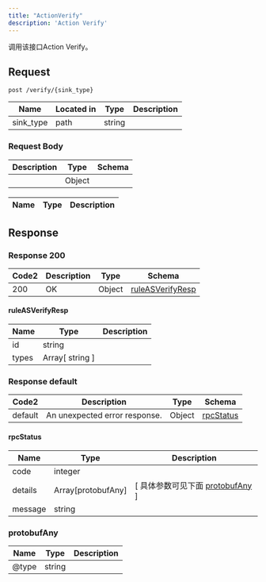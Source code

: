 ```yaml
---
title: "ActionVerify"
description: 'Action Verify'
---
```

调用该接口Action Verify。

## Request


```
post /verify/{sink_type}
```

| Name | Located in | Type | Description | 
| ---- | ---------- | ----------- | ----------- | 
| sink_type | path | string |  |  

### Request Body 
| Description | Type | Schema |
| ----------- | ------ | ------ |
|  | Object | [](#) |

#### 

| Name | Type | Description | 
| ---- | ---- | ----------- |  



## Response

### Response  200 
| Code2 | Description | Type | Schema |
| ---- | ----------- | ------ | ------ |
| 200 | OK | Object | [ruleASVerifyResp](#ruleASVerifyResp) |

#### ruleASVerifyResp

| Name | Type | Description | 
| ---- | ---- | ----------- |     
| id | string |  |         
| types | Array[ string ] |  |    



### Response  default 
| Code2 | Description | Type | Schema |
| ---- | ----------- | ------ | ------ |
| default | An unexpected error response. | Object | [rpcStatus](#rpcStatus) |

#### rpcStatus

| Name | Type | Description | 
| ---- | ---- | ----------- |     
| code | integer |  |          
| details | Array[protobufAny] |  [ 具体参数可见下面 [protobufAny](#protobufAny) ] |       
| message | string |  |   

### protobufAny
| Name | Type | Description | 
| ---- | ---- | ----------- |     
| @type | string |  |   



